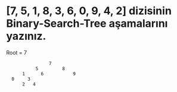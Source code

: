 # [7, 5, 1, 8, 3, 6, 0, 9, 4, 2] dizisinin Binary-Search-Tree aşamalarını yazınız.
Root = 7

                    7
               5         8
          1      6           9
      0     3
          2   4
